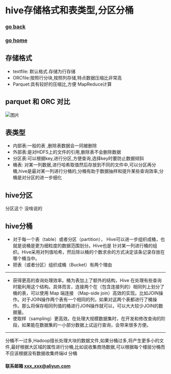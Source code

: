 # hive存储格式和表类型,分区分桶
### [go back](/hive.md)      
### [go home](../README.md)    
 
## 存储格式
+ textfile: 默认格式.存储为行存储
+ ORCfile:按照行分块,按照列存储,特点数据压缩比非常高
+ Parquet:具有较好的压缩比,方便 MapReduce计算

## parquet 和 ORC 对比
![图片](/static/img/85f9c2760d4a0078acecf2bb263d9c4145c.jpg)  

## 表类型
+ 内部表:一般的表 ,删除表数据会一同被删除
+ 外部表:是对HDFS上的文件的引用,删除表不会删除数据
+ 分区表:可以根据key,进行分区,方便查询,选择key时要防止数据倾斜
+ 桶表: 对某一列数据,进行哈希取值然后存放到不同的文件中,可以分区再分桶,hive是最对某一列进行分桶的,分桶有助于数据抽样和提升某些查询效率,分桶是对分区的进一步细化

## hive分区
分区这个 没啥说的

## hive分桶
+ 对于每一个表（table）或者分区（partition）， Hive可以进一步组织成桶，也就是说桶是更为细粒度的数据范围划分。Hive也是 针对某一列进行桶的组织。Hive采用对列值哈希，然后除以桶的个数求余的方式决定该条记录存放在哪个桶当中。
+ 把表（或者分区）组织成桶（Bucket）有两个理由
------------------------------------------------------------------
+ 获得更高的查询处理效率。桶为表加上了额外的结构，Hive 在处理有些查询时能利用这个结构。具体而言，连接两个在（包含连接列的）相同列上划分了桶的表，可以使用 Map 端连接 （Map-side join）高效的实现。比如JOIN操作。对于JOIN操作两个表有一个相同的列，如果对这两个表都进行了桶操作。那么将保存相同列值的桶进行JOIN操作就可以，可以大大较少JOIN的数据量。
+ 使取样（sampling）更高效。在处理大规模数据集时，在开发和修改查询的阶段，如果能在数据集的一小部分数据上试运行查询，会带来很多方便。
--------------------------------
分桶不一过多,Hadoop擅长处理大块的数据文件,如果分桶过多,将产生更多小的文件,最好根据大区域的属性进行分桶,比如说收集商场数据,可以根据每个楼层分桶而不应该根据没有数据收集终端id 分桶 











#### 联系邮箱 xxx_xxx@aliyun.com

